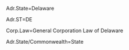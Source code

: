 Adr.State=Delaware

Adr.ST=DE

Corp.Law=General Corporation Law of Delaware

Adr.State/Commonwealth=State
